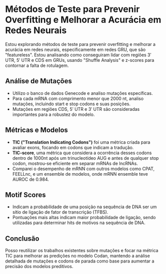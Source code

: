 # Métodos de Teste para Prevenir Overfitting e Melhorar a Acurácia em Redes Neurais

Estou explorando métodos de teste para prevenir overfitting e melhorar a acurácia em redes neurais, especificamente em redes GRU, que são "featureless". Estou analisando como conseguiram lidar com regiões 3′ UTR, 5′ UTR e CDS em GRUs, usando "Shuffle Analysis" e z-scores para contornar a falta de rotulagem.

## Análise de Mutações

- Utilizo o banco de dados Genecode e analiso mutações específicas.
- Para cada mRNA com comprimento menor que 2000 nt, analiso mutações, incluindo start e stop codons e suas posições.
- Mutações em regiões CDS, 5′ UTR e 3′ UTR são consideradas importantes para a robustez do modelo.

## Métricas e Modelos

- **TIC ("Translation Indicating Codons")** foi uma métrica criada para avaliar exons, focando em codons que indicam a tradução.
- **TIC-score**, uma métrica que considera a ocorrência desses codons dentro de 1000nt após um trinucleotídeo AUG e antes de qualquer stop codon, mostrou-se eficiente em separar mRNAs de lncRNAs.
- Comparei o desempenho de mRNN com outros modelos como CPAT, FEELLnc, e um ensemble de modelos, onde mRNN ensemble teve AUROC de 0.984.

## Motif Scores

- Indicam a probabilidade de uma posição na sequência de DNA ser um sítio de ligação de fator de transcrição (TFBS).
- Pontuações mais altas indicam maior probabilidade de ligação, sendo utilizadas para determinar hits de motivos na sequência de DNA.

## Conclusão

Posso reutilizar os trabalhos existentes sobre mutações e focar na métrica TIC para melhorar as predições no modelo Codan, mantendo a análise detalhada de mutações e codons de parada como base para aumentar a precisão dos modelos preditivos.
